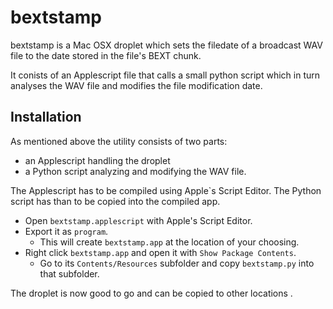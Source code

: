 # bextstamp

bextstamp is a Mac OSX droplet which sets the filedate of a broadcast WAV file to the date stored in the file's BEXT chunk.

It conists of an Applescript file that calls a small python script which in turn analyses the WAV file and modifies the file modification date.

## Installation

As mentioned above the utility consists of two parts:

* an Applescript handling the droplet
* a Python script analyzing and modifying the WAV file.

The Applescript has to be compiled using Apple`s Script Editor.
The Python script has than to be copied into the compiled app.

* Open `bextstamp.applescript` with Apple's Script Editor.
* Export it as `program`.
  * This will create `bextstamp.app` at the location of your choosing.
* Right click `bextstamp.app` and open it with `Show Package Contents`.
  * Go to its `Contents/Resources` subfolder and copy `bextstamp.py` into that subfolder.

The droplet is now good to go and can be copied to other locations .
